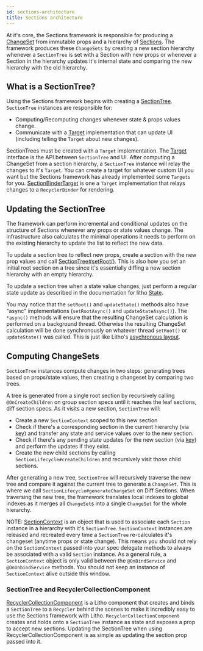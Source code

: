 ```yaml
---
id: sections-architecture
title: Sections architecture
---
```


At it's core, the Sections framework is responsible for producing a [ChangeSet](pathname:///javadoc/com/facebook/litho/sections/ChangeSet.html) from immutable props and a hierarchy of [Sections](pathname:///javadoc/com/facebook/litho/sections/Section.html). The framework produces these `ChangeSets` by creating a new section hierarchy whenever a `SectionTree` is set with a Section with new props or whenever a Section in the hierarchy updates it's internal state and comparing the new hierarchy with the old hierarchy.

## What is a SectionTree?

Using the Sections framework begins with creating a [SectionTree](pathname:///javadoc/com/facebook/litho/sections/SectionTree.html). `SectionTree` instances are responsible for:
   - Computing/Recomputing changes whenever state & props values change.
   - Communicate with a [Target](pathname:///javadoc/com/facebook/litho/sections/SectionTree.Target.html) implementation that can update UI (including telling the `Target` about new changes).

SectionTrees must be created with a `Target` implementation. The [Target](pathname:///javadoc/com/facebook/litho/sections/SectionTree.Target.html) interface is the API between `SectionTree` and UI. After computing a ChangeSet from a section hierarchy, a `SectionTree` instance will relay the changes to it's `Target`. You can create a target for whatever custom UI you want but the Sections framework has already implemented some `Targets` for you. [SectionBinderTarget](pathname:///javadoc/com/facebook/litho/sections/widget/SectionBinderTarget.html) is one a `Target` implementation that relays changes to a `RecyclerBinder` for rendering.

## Updating the SectionTree

The framework can perform incremental and conditional updates on the structure of Sections whenever any props or state values change. The infrastructure also calculates the minimal operations it needs to perform on the existing hierarchy to update the list to reflect the new data.

To update a section tree to reflect new props, create a section with the new prop values and call [SectionTree#setRoot()](pathname:///javadoc/com/facebook/litho/sections/SectionTree.html#setRoot-com.facebook.litho.sections.Section-). This is also how you set an initial root section on a tree since it's essentially diffing a new section hierarchy with an empty hierarchy.

To update a section tree when a state value changes, just perform a regular state update as described in the documentation for litho [State](/docs/mainconcepts/coordinate-state-actions/state-overview).

You may notice that the `setRoot()` and `updateState()` methods also have "async" implementations (`setRootAsync()` and `updateStateAsync()`).  The `*async()` methods will ensure that the resulting ChangeSet calculation is performed on a background thread.  Otherwise the resulting ChangeSet calculation will be done synchronously on whatever thread `setRoot()` or `updateState()` was called. This is just like Litho's [asychronous layout](asynchronous-layout#sync-and-async-operations).

## Computing ChangeSets

`SectionTree` instances compute changes in two steps: generating trees based on props/state values, then creating a changeset by comparing two trees.

A tree is generated from a single root section by recursively calling `@OnCreateChildren` on group section specs until it reaches the leaf sections, diff section specs.  As it visits a new section, `SectionTree` will:
 - Create a new `SectionContext` scoped to this new section
 - Check if there's a corresponding section in the current hierarchy (via [key](/docs/mainconcepts/coordinate-state-actions/state-overview#keys-and-identifying-components)) and transfer any state and service values over to the new section.
 - Check if there's any pending state updates for the new section (via [key](/docs/mainconcepts/coordinate-state-actions/state-overview#keys-and-identifying-components)) and perform the updates if they exist.
 - Create the new child sections by calling `SectionLifecycle#createChildren` and recursively visit those child sections.

After generating a new tree, `SectionTree` will recursively traverse the new tree and compare it against the current tree to generate a `ChangeSet`. This is where we call `SectionLifecycle#generateChangeSet` on Diff Sections. When traversing the new tree, the framework translates local indexes to global indexes as it merges all `ChangeSet`s into a single `ChangeSet` for the whole hierarchy.

NOTE: [SectionContext](pathname:///javadoc/com/facebook/litho/sections/SectionContext.html) is an object that is used to associate each `Section` instance in a hierarchy with it's `SectionTree`.  `SectionContext` instances are released and recreated every time a `SectionTree` re-calculates it's changeset (anytime props or state change). This means you should not rely on the `SectionContext` passed into your spec delegate methods to always be associated with a valid `Section` instance.  As a general rule, a `SectionContext` object is only valid between the `@OnBindService` and `@OnUnbindService` methods. You should not keep an instance of `SectionContext` alive outside this window.


### SectionTree and RecyclerCollectionComponent

[RecyclerCollectionComponent](recycler-collection-component) is a Litho component that creates and binds a `SectionTree` to a `Recycler` behind the scenes to make it incredibly easy to use the Sections framework with Litho. `RecyclerCollectionComponent` creates and holds onto a `SectionTree` instance as state and exposes a prop to accept new sections.  Updating the SectionTree when using RecyclerCollectionComponent is as simple as updating the section prop passed into it.
